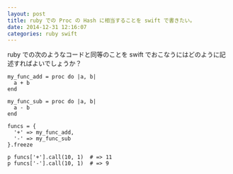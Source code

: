 ```yaml
---
layout: post
title: ruby での Proc の Hash に相当することを swift で書きたい。
date: 2014-12-31 12:16:07
categories: ruby swift
---
```

<p>ruby での次のようなコードと同等のことを swift でおこなうにはどのように記述すればよいでしょうか？</p>

<pre><code>my_func_add = proc do |a, b|
  a + b
end

my_func_sub = proc do |a, b|
  a - b
end

funcs = {
  '+' =&gt; my_func_add,
  '-' =&gt; my_func_sub
}.freeze

p funcs['+'].call(10, 1)  # =&gt; 11
p funcs['-'].call(10, 1)  # =&gt; 9
</code></pre>
